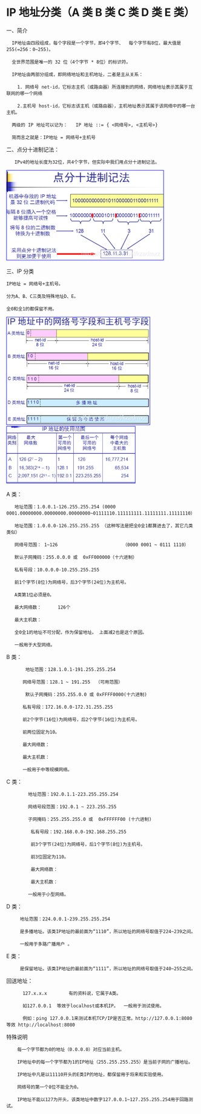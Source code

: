 # IP 地址分类（A 类 B 类 C 类 D 类 E 类）

一、简介

      IP地址由四段组成，每个字段是一个字节，即4个字节、  每个字节有8位，最大值是255(=256：0~255)。

      全世界范围是唯一的 32 位（4个字节 * 8位）的标识符。

      IP地址由两部分组成，即网络地址和主机地址，二者是主从关系：

        1. 网络号 net-id，它标志主机（或路由器）所连接到的网络，网络地址表示其属于互联网的哪一个网络

        2.主机号 host-id，它标志该主机（或路由器），主机地址表示其属于该网络中的哪一台主机。

      两级的 IP 地址可以记为：   IP 地址 ::= { <网络号>, <主机号>}

      简而言之就是：IP地址 = 网络号+主机号

二、点分十进制记法：

       IPv4的地址长度为32位，共4个字节，但实际中我们用点分十进制记法。

![](./IP%E5%9C%B0%E5%9D%80%E5%88%86%E7%B1%BB_0.png)

三、IP 分类

    IP地址 = 网络号+主机号。

    分为A、B、C三类及特殊地址D、E。

    全0和全1的都保留不用。

![](./IP%E5%9C%B0%E5%9D%80%E5%88%86%E7%B1%BB_1.png)
![](./IP%E5%9C%B0%E5%9D%80%E5%88%86%E7%B1%BB_2.png)

A 类：

       地址范围：1.0.0.1-126.255.255.254 (0000 0001.00000000.00000000.00000000~01111110.111111111.11111111.11111110）

       地址范围：1.0.0.0-126.255.255.255 （这种写法是把全0全1都算进去了，其它几类类似）

       网络号范围： 1~126                        （0000 0001 ~ 0111 1110）

       默认子网掩码：255.0.0.0 或  0xFF000000（十六进制）

       私有号段：10.0.0.0-10.255.255.255

       前1个字节(8位)为网络号，后3个字节(24位)为主机号。

       A类第1位必须是0。

       最大网络数：      126个

       最大主机数：

       全0全1的地址不可分配，作为保留地址。 上面减2也是这个原因。

       一般用于大型网络。

B 类：

           地址范围：128.1.0.1-191.255.255.254

          网络号范围：128.1 ~ 191.255  （可用范围）

           默认子网掩码：255.255.0.0 或 0xFFFF0000(十六进制)

          私有号段：172.16.0.0-172.31.255.255

          前2个字节(16位)为网络号，后2个字节(16位)为主机号。

          前两位固定为10。

          最大网络数：

          最大主机数：

          一般用于中等规模网络。

C 类：

            地址范围：192.0.1.1-223.255.255.254

            网络号段范围：192.0.1 ~ 223.255.255

            子网掩码：255.255.255.0 或  0xFFFFFF00 (十六进制)

             私有号段：192.168.0.0-192.168.255.255

             前3个字节(24位)为网络号，后1个字节(8位)为主机号。

             前3位固定为110。

             最大网络数：

             最大主机数：

            一般用于小型网络。

D 类：

         地址范围：224.0.0.1-239.255.255.254

         是多播地址。该类IP地址的最前面为“1110”，所以地址的网络号取值于224~239之间。

         一般用于多路广播用户 。

E 类：

         是保留地址。该类IP地址的最前面为“1111”，所以地址的网络号取值于240~255之间。

回送地址：

          127.x.x.x        有的资料说，它属于A类。

          如127.0.0.1  等效于localhost或本机IP。  一般用于测试使用。

          例如：ping 127.0.0.1来测试本机TCP/IP是否正常。http://127.0.0.1:8080 等效 http://localhost:8080

特殊说明

        每一个字节都为0的地址（0.0.0.0）对应当前主机。

        IP地址中的每一个字节都为1的IP地址（255.255.255.255）是当前子网的广播地址。

        IP地址中凡是以11110开头的E类IP的地址，都保留用于将来和实验使用。

        网络号的第一个8位不能全为0。

        IP地址不能以127为开头，该类地址中数字127.0.0.1~127.255.255.254用于回路测试。

